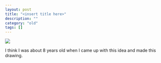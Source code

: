 ```yaml
---
layout: post
title: "<insert title here>"
description: ""
category: "old"
tags: []
---
```



[![](http://www.hackniac.com/blog/wp-content/uploads/2011/09/capsule_rocket-941x1024.jpg)](http://www.hackniac.com/blog/wp-content/uploads/2011/09/capsule_rocket.jpg)

I think I was about 8 years old when I came up with this idea and made this drawing.
